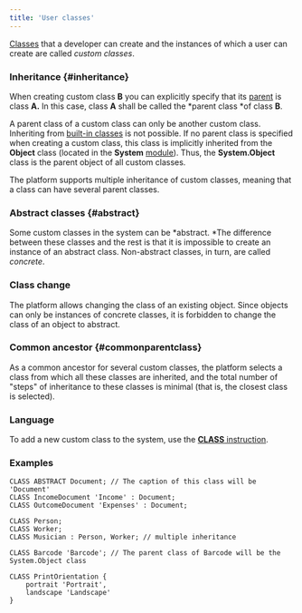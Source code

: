 ```yaml
---
title: 'User classes'
---
```


[Classes](Classes.md) that a developer can create and the instances of which a user can create are called *custom classes*. 

### Inheritance {#inheritance}

When creating custom class **B** you can explicitly specify that its [parent](Classes.md) is class **A.** In this case, class **A** shall be called the *parent class *of class **B**.

A parent class of a custom class can only be another custom class. Inheriting from [built-in classes](Built-in_classes.md) is not possible. If no parent class is specified when creating a custom class, this class is implicitly inherited from the **Object** class (located in the **System** [module](Modules.md)). Thus, the **System.Object** class is the parent object of all custom classes.

The platform supports multiple inheritance of custom classes, meaning that a class can have several parent classes. 

### Abstract classes {#abstract}

Some custom classes in the system can be *abstract. *The difference between these classes and the rest is that it is impossible to create an instance of an abstract class. Non-abstract classes, in turn, are called *concrete*.

### Class change

The platform allows changing the class of an existing object. Since objects can only be instances of concrete classes, it is forbidden to change the class of an object to abstract.

### Common ancestor {#commonparentclass}

As a common ancestor for several custom classes, the platform selects a class from which all these classes are inherited, and the total number of "steps" of inheritance to these classes is minimal (that is, the closest class is selected).

### Language

To add a new custom class to the system, use the [**CLASS** instruction](CLASS_instruction.md).

### Examples

```lsf
CLASS ABSTRACT Document; // The caption of this class will be 'Document'
CLASS IncomeDocument 'Income' : Document;
CLASS OutcomeDocument 'Expenses' : Document;

CLASS Person;
CLASS Worker;
CLASS Musician : Person, Worker; // multiple inheritance

CLASS Barcode 'Barcode'; // The parent class of Barcode will be the System.Object class

CLASS PrintOrientation {
    portrait 'Portrait',
    landscape 'Landscape'
}
```
